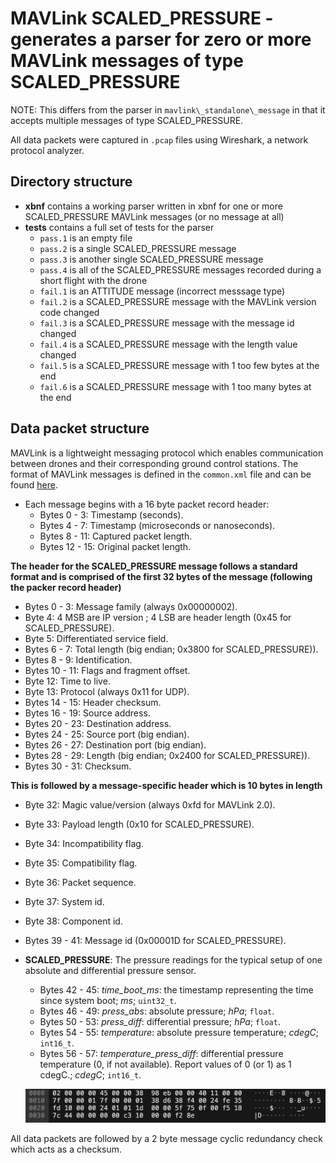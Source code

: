 # MAVLink SCALED\_PRESSURE - generates a parser for zero or more MAVLink messages of type SCALED_PRESSURE

NOTE: This differs from the parser in `mavlink\_standalone\_message` in that it accepts multiple messages of type SCALED_PRESSURE.

All data packets were captured in `.pcap` files using Wireshark, a network protocol analyzer.

## Directory structure

* **xbnf** contains a working parser written in xbnf for one or more SCALED_PRESSURE MAVLink messages (or no message at all)
* **tests** contains a full set of tests for the parser
  * `pass.1` is an empty file
  * `pass.2` is a single SCALED_PRESSURE message
  * `pass.3` is another single SCALED_PRESSURE message
  * `pass.4` is all of the SCALED_PRESSURE messages recorded during a short flight with the drone
  * `fail.1` is an ATTITUDE message (incorrect messsage type)
  * `fail.2` is a SCALED_PRESSURE message with the MAVLink version code changed
  * `fail.3` is a SCALED_PRESSURE message with the message id changed
  * `fail.4` is a SCALED_PRESSURE message with the length value changed
  * `fail.5` is a SCALED_PRESSURE message with 1 too few bytes at the end
  * `fail.6` is a SCALED_PRESSURE message with 1 too many bytes at the end
  

## Data packet structure
MAVLink is a lightweight messaging protocol which enables communication between drones and their corresponding ground control stations.
The format of MAVLink messages is defined in the `common.xml` file and can be found [here](https://mavlink.io/en/messages/common.html).

* Each message begins with a 16 byte packet record header:
  * Bytes 0 - 3: Timestamp (seconds).
  * Bytes 4 - 7: Timestamp (microseconds or nanoseconds).
  * Bytes 8 - 11: Captured packet length.
  * Bytes 12 - 15: Original packet length.
  
**The header for the SCALED_PRESSURE message follows a standard format and is comprised of the first 32 bytes of the message (following the packer record header)**

* Bytes 0 - 3: Message family (always 0x00000002).
* Byte 4: 4 MSB are IP version ; 4 LSB are header length (0x45 for SCALED_PRESSURE).
* Byte 5: Differentiated service field.
* Bytes 6 - 7: Total length (big endian; 0x3800 for SCALED_PRESSURE)).
* Bytes 8 - 9: Identification.
* Bytes 10 - 11: Flags and fragment offset.
* Byte 12: Time to live.
* Byte 13: Protocol (always 0x11 for UDP).
* Bytes 14 - 15: Header checksum.
* Bytes 16 - 19: Source address.
* Bytes 20 - 23: Destination address.
* Bytes 24 - 25: Source port (big endian).
* Bytes 26 - 27: Destination port (big endian).
* Bytes 28 - 29: Length (big endian; 0x2400 for SCALED_PRESSURE)).
* Bytes 30 - 31: Checksum.

**This is followed by a message-specific header which is 10 bytes in length**
* Byte 32: Magic value/version (always 0xfd for MAVLink 2.0).
* Byte 33: Payload length (0x10 for SCALED_PRESSURE).
* Byte 34: Incompatibility flag.
* Byte 35: Compatibility flag.
* Byte 36: Packet sequence.
* Byte 37: System id.
* Byte 38: Component id.
* Bytes 39 - 41: Message id (0x00001D for SCALED_PRESSURE).

* **SCALED_PRESSURE**: The pressure readings for the typical setup of one absolute and differential pressure sensor.
  * Bytes 42 - 45: *time_boot_ms*: the timestamp representing the time since system boot; *ms*; `uint32_t`.
  * Bytes 46 - 49: *press_abs*: absolute pressure; *hPa*; `float`.
  * Bytes 50 - 53: *press_diff*: differential pressure; *hPa*; `float`.
  * Bytes 54 - 55: *temperature*: absolute pressure temperature; *cdegC*; `int16_t`.
  * Bytes 56 - 57: *temperature_press_diff*: differential pressure temperature (0, if not available). Report values of 0 (or 1) as 1 cdegC.; *cdegC*; `int16_t`.

  ![SCALED_PRESSURE](./.images/SPImage.jpg)
  
All data packets are followed by a 2 byte message cyclic redundancy check which acts as a checksum.
